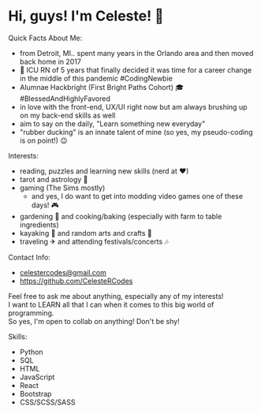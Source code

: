 # Hi, guys! I'm Celeste! 🌠  

Quick Facts About Me:
* from Detroit, MI.. spent many years in the Orlando area and then moved back home in 2017
* 💊 ICU RN of 5 years that finally decided it was time for a career change in the middle of this pandemic #CodingNewbie
* Alumnae Hackbright (First Bright Paths Cohort) 🎓 #BlessedAndHighlyFavored
* in love with the front-end, UX/UI right now but am always brushing up on my back-end skills as well 
* aim to say on the daily, "Learn something new everyday" 
* "rubber ducking" is an innate talent of mine (so yes, my pseudo-coding is on point!) 😉 

Interests:
* reading, puzzles and learning new skills (nerd at ❤)
* tarot and astrology 🌙
* gaming (The Sims mostly) 
    * and yes, I do want to get into modding video games one of these days! 🎮
* gardening 🌿 and cooking/baking (especially with farm to table ingredients)
* kayaking 🌊 and random arts and crafts 🎨
* traveling ✈ and attending festivals/concerts 🎶

Contact Info:
* celestercodes@gmail.com
* https://github.com/CelesteRCodes

Feel free to ask me about anything, especially any of my interests! <br>
I want to LEARN all that I can when it comes to this big world of programming. <br>
So yes, I'm open to collab on anything! Don't be shy!

Skills: 
* Python 
* SQL
* HTML
* JavaScript
* React
* Bootstrap
* CSS/SCSS/SASS
